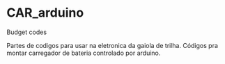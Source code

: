 # CAR_arduino
Budget codes

Partes de codigos para usar na eletronica da gaiola de trilha.
Códigos pra montar carregador de bateria controlado por arduino.
